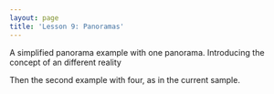 ```yaml
---
layout: page
title: 'Lesson 9: Panoramas'
---
```


A simplified panorama example with one panorama. Introducing the concept of an different reality

Then the second example with four, as in the current sample. 



